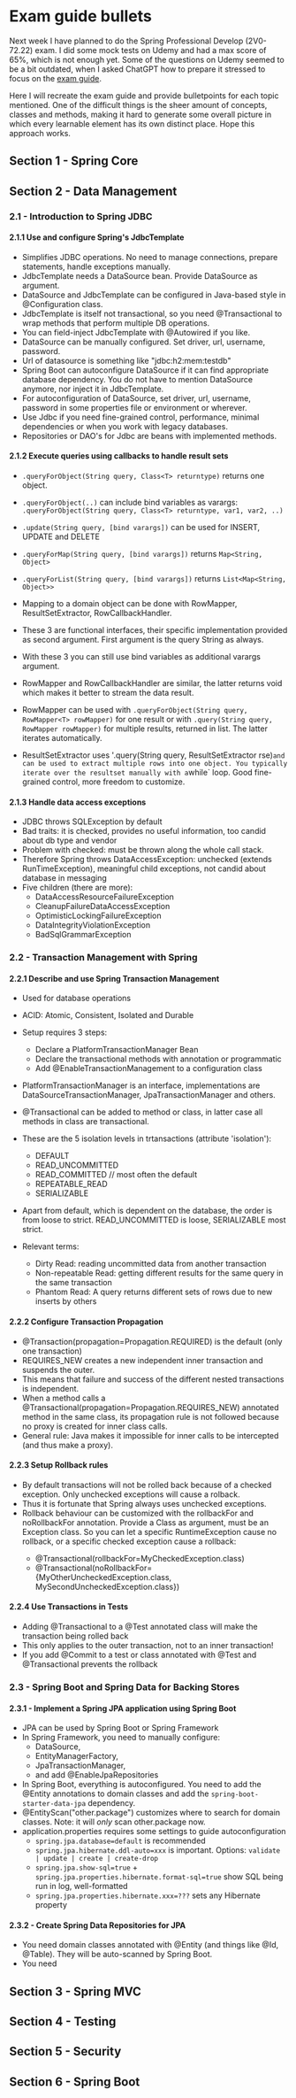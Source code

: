 # Exam guide bullets

Next week I have planned to do the Spring Professional Develop (2V0-72.22) exam. I did some mock tests on Udemy and had a max score of 65%, which is not enough yet. Some of the questions on Udemy seemed to be a bit outdated, when I asked ChatGPT how to prepare it stressed to focus on the [exam guide](https://docs.broadcom.com/doc/vmw-spring-professional-develop-exam-guide). 

Here I will recreate the exam guide and provide bulletpoints for each topic mentioned. One of the difficult things is the sheer amount of concepts, classes and methods, making it hard to generate some overall picture in which every learnable element has its own distinct place. Hope this approach works.

## Section 1 - Spring Core

## Section 2 - Data Management

### 2.1 - Introduction to Spring JDBC

#### 2.1.1 Use and configure Spring's JdbcTemplate

- Simplifies JDBC operations. No need to manage connections, prepare statements, handle exceptions manually.
- JdbcTemplate needs a DataSource bean. Provide DataSource as argument. 
- DataSource and JdbcTemplate can be configured in Java-based style in @Configuration class.
- JdbcTemplate is itself not transactional, so you need @Transactional to wrap methods that perform multiple DB operations.
- You can field-inject JdbcTemplate with @Autowired if you like.
- DataSource can be manually configured. Set driver, url, username, password.
- Url of datasource is something like "jdbc:h2:mem:testdb"
- Spring Boot can autoconfigure DataSource if it can find appropriate database dependency. You do not have to mention DataSource anymore, nor inject it in JdbcTemplate.
- For autoconfiguration of DataSource, set driver, url, username, password in some properties file or environment or wherever.
- Use Jdbc if you need fine-grained control, performance, minimal dependencies or when you work with legacy databases. 
- Repositories or DAO's for Jdbc are beans with implemented methods.

#### 2.1.2 Execute queries using callbacks to handle result sets

- `.queryForObject(String query, Class<T> returntype)` returns one object.
- `.queryForObject(..)` can include bind variables as varargs: `.queryForObject(String query, Class<T> returntype, var1, var2, ..)`
- `.update(String query, [bind varargs])` can be used for INSERT, UPDATE and DELETE

- `.queryForMap(String query, [bind varargs])` returns `Map<String, Object>`
- `.queryForList(String query, [bind varargs])` returns `List<Map<String, Object>>`

- Mapping to a domain object can be done with RowMapper, ResultSetExtractor, RowCallbackHandler.
- These 3 are functional interfaces, their specific implementation provided as second argument. First argument is the query String as always.
- With these 3 you can still use bind variables as additional varargs argument.
- RowMapper and RowCallbackHandler are similar, the latter returns void which makes it better to stream the data result.

- RowMapper can be used with `.queryForObject(String query, RowMapper<T> rowMapper)` for one result or with `.query(String query, RowMapper rowMapper)` for multiple results, returned in list. The latter iterates automatically.
- ResultSetExtractor uses '.query(String query, ResultSetExtractor<T> rse)` and can be used to extract multiple rows into one object. You typically iterate over the resultset manually with a `while` loop. Good fine-grained control, more freedom to customize.

#### 2.1.3 Handle data access exceptions

- JDBC throws SQLException by default
- Bad traits: it is checked, provides no useful information, too candid about db type and vendor
- Problem with checked: must be thrown along the whole call stack.
- Therefore Spring throws DataAccessException: unchecked (extends RunTimeException), meaningful child exceptions, not candid about database in messaging
- Five children (there are more): 
    - DataAccessResourceFailureException 
    - CleanupFailureDataAccessException
    - OptimisticLockingFailureException
    - DataIntegrityViolationException
    - BadSqlGrammarException

### 2.2 - Transaction Management with Spring

#### 2.2.1 Describe and use Spring Transaction Management

- Used for database operations
- ACID: Atomic, Consistent, Isolated and Durable
- Setup requires 3 steps:
    - Declare a PlatformTransactionManager Bean
    - Declare the transactional methods with annotation or programmatic
    - Add @EnableTransactionManagement to a configuration class
- PlatformTransactionManager is an interface, implementations are DataSourceTransactionManager, JpaTransactionManager and others.
- @Transactional can be added to method or class, in latter case all methods in class are transactional.

- These are the 5 isolation levels in trtansactions (attribute 'isolation'):
    - DEFAULT
    - READ_UNCOMMITTED
    - READ_COMMITTED  // most often the default
    - REPEATABLE_READ
    - SERIALIZABLE
- Apart from default, which is dependent on the database, the order is from loose to strict. READ_UNCOMMITTED is loose, SERIALIZABLE most strict.
- Relevant terms: 
    - Dirty Read: reading uncommitted data from another transaction
    - Non-repeatable Read: getting different results for the same query in the same transaction
    - Phantom Read: A query returns different sets of rows due to new inserts by others

#### 2.2.2 Configure Transaction Propagation

- @Transaction(propagation=Propagation.REQUIRED) is the default (only one transaction)
- REQUIRES_NEW creates a new independent inner transaction and suspends the outer.
- This means that failure and success of the different nested transactions is independent.
- When a method calls a @Transactional(propagation=Propagation.REQUIRES_NEW) annotated method in the same class, its propagation rule is not followed because no proxy is created for inner class calls. 
- General rule: Java makes it impossible for inner calls to be intercepted (and thus make a proxy).

#### 2.2.3 Setup Rollback rules

- By default transactions will not be rolled back because of a checked exception. Only unchecked exceptions will cause a rolback.
- Thus it is fortunate that Spring always uses unchecked exceptions.
- Rollback behaviour can be customized with the rollbackFor and noRollbackFor annotation. Provide a Class<T> as argument, must be an Exception class. So you can let a specific RuntimeException cause no rollback, or a specific checked exception cause a rollback:
    - @Transactional(rollbackFor=MyCheckedException.class)
    - @Transactional(noRollbackFor={MyOtherUncheckedException.class, MySecondUncheckedException.class})

#### 2.2.4 Use Transactions in Tests

- Adding @Transactional to a @Test annotated class will make the transaction being rolled back
- This only applies to the outer transaction, not to an inner transaction!
- If you add @Commit to a test or class annotated with @Test and @Transactional prevents the rollback

### 2.3 - Spring Boot and Spring Data for Backing Stores

#### 2.3.1 - Implement a Spring JPA application using Spring Boot

- JPA can be used by Spring Boot or Spring Framework
- In Spring Framework, you need to manually configure:
    - DataSource, 
    - EntityManagerFactory, 
    - JpaTransactionManager, 
    - and add @EnableJpaRepositories
- In Spring Boot, everything is autoconfigured. You need to add the @Entity annotations to domain classes and add the `spring-boot-starter-data-jpa` dependency.
- @EntityScan("other.package") customizes where to search for domain classes. Note: it will _only_ scan other.package now.
- application.properties requires some settings to guide autoconfiguration
    - `spring.jpa.database=default` is recommended 
    - `spring.jpa.hibernate.ddl-auto=xxx` is important. Options: `validate | update | create | create-drop`
    - `spring.jpa.show-sql=true` + `spring.jpa.properties.hibernate.format-sql=true` show SQL being run in log, well-formatted
    - `spring.jpa.properties.hibernate.xxx=???` sets any Hibernate property

#### 2.3.2 - Create Spring Data Repositories for JPA

- You need domain classes annotated with @Entity (and things like @Id, @Table). They will be auto-scanned by Spring Boot.
- You need 

## Section 3 - Spring MVC

## Section 4 - Testing

## Section 5 - Security

## Section 6 - Spring Boot



